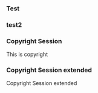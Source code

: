 ### Test 


### test2

### Copyright Session

This is copyright

### Copyright Session extended

Copyright Session extended